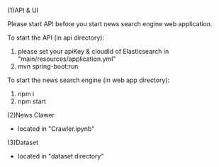 (1)API & UI

  Please start API before you start news search engine web application.

  To start the API (in api directory):
  1. please set your apiKey & cloudId of Elasticsearch in "main/resources/application.yml"
  2. mvn spring-boot:run

  To start the news search engine (in web app directory):
  1. npm i
  2. npm start

(2)News Clawer
  - located in "Crawler.ipynb"

(3)Dataset
  - located in "dataset directory"
